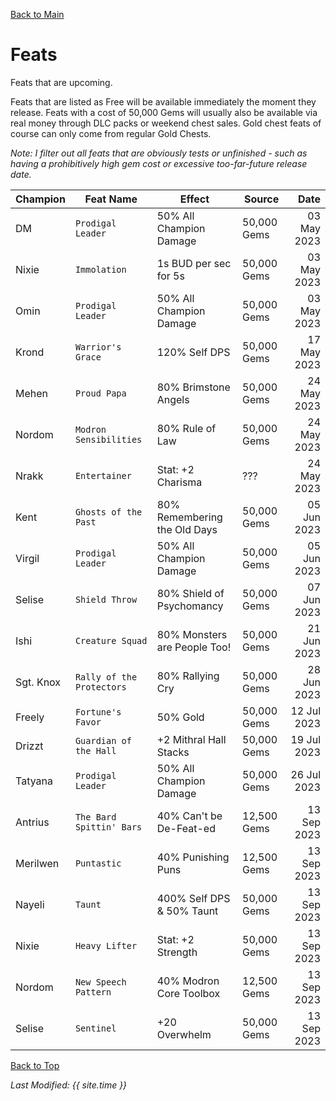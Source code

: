 [Back to Main](index.md)

# Feats

Feats that are upcoming.

Feats that are listed as Free will be available immediately the moment they release. Feats with a cost of 50,000 Gems will usually also be available via real money through DLC packs or weekend chest sales. Gold chest feats of course can only come from regular Gold Chests.

*Note: I filter out all feats that are obviously tests or unfinished - such as having a prohibitively high gem cost or excessive too-far-future release date.*

| Champion | Feat Name | Effect | Source | Date |
|---|---|---|---|--:|
| DM | `Prodigal Leader` | 50% All Champion Damage | 50,000 Gems | 03 May 2023 |
| Nixie | `Immolation` | 1s BUD per sec for 5s | 50,000 Gems | 03 May 2023 |
| Omin | `Prodigal Leader` | 50% All Champion Damage | 50,000 Gems | 03 May 2023 |
| Krond | `Warrior's Grace` | 120% Self DPS | 50,000 Gems | 17 May 2023 |
| Mehen | `Proud Papa` | 80% Brimstone Angels | 50,000 Gems | 24 May 2023 |
| Nordom | `Modron Sensibilities` | 80% Rule of Law | 50,000 Gems | 24 May 2023 |
| Nrakk | `Entertainer` | Stat: +2 Charisma | ??? | 24 May 2023 |
| Kent | `Ghosts of the Past` | 80% Remembering the Old Days | 50,000 Gems | 05 Jun 2023 |
| Virgil | `Prodigal Leader` | 50% All Champion Damage | 50,000 Gems | 05 Jun 2023 |
| Selise | `Shield Throw` | 80% Shield of Psychomancy | 50,000 Gems | 07 Jun 2023 |
| Ishi | `Creature Squad` | 80% Monsters are People Too! | 50,000 Gems | 21 Jun 2023 |
| Sgt. Knox | `Rally of the Protectors` | 80% Rallying Cry | 50,000 Gems | 28 Jun 2023 |
| Freely | `Fortune's Favor` | 50% Gold | 50,000 Gems | 12 Jul 2023 |
| Drizzt | `Guardian of the Hall` | +2 Mithral Hall Stacks | 50,000 Gems | 19 Jul 2023 |
| Tatyana | `Prodigal Leader` | 50% All Champion Damage | 50,000 Gems | 26 Jul 2023 |
| Antrius | `The Bard Spittin' Bars` | 40% Can't be De-Feat-ed | 12,500 Gems | 13 Sep 2023 |
| Merilwen | `Puntastic` | 40% Punishing Puns | 12,500 Gems | 13 Sep 2023 |
| Nayeli | `Taunt` | 400% Self DPS & 50% Taunt | 50,000 Gems | 13 Sep 2023 |
| Nixie | `Heavy Lifter` | Stat: +2 Strength | 50,000 Gems | 13 Sep 2023 |
| Nordom | `New Speech Pattern` | 40% Modron Core Toolbox | 12,500 Gems | 13 Sep 2023 |
| Selise | `Sentinel` | +20 Overwhelm | 50,000 Gems | 13 Sep 2023 |

[Back to Top](#top)

*Last Modified: {{ site.time }}*